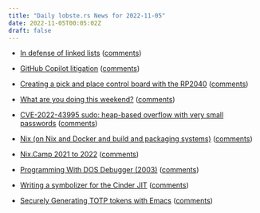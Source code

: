 ```yaml
---
title: "Daily lobste.rs News for 2022-11-05"
date: 2022-11-05T00:05:02Z
draft: false
---
```






- [In defense of linked lists](http://antirez.com/news/138)
  ([comments](https://lobste.rs/s/kbwb4d/defense_linked_lists))



- [GitHub Copilot litigation](https://githubcopilotlitigation.com)
  ([comments](https://lobste.rs/s/ukgknn/github_copilot_litigation))



- [Creating a pick and place control board with the RP2040](https://blog.thea.codes/starfish-a-control-board-with-the-rp2040)
  ([comments](https://lobste.rs/s/koiyhg/creating_pick_place_control_board_with))



- [What are you doing this weekend?]()
  ([comments](https://lobste.rs/s/lqgkwt/what_are_you_doing_this_weekend))



- [CVE-2022-43995 sudo: heap-based overflow with very small passwords](https://bugzilla.redhat.com/show_bug.cgi?id=2139911)
  ([comments](https://lobste.rs/s/fh4hku/cve_2022_43995_sudo_heap_based_overflow))



- [Nix (on Nix and Docker and build and packaging systems)](https://whynowtech.substack.com/p/nix)
  ([comments](https://lobste.rs/s/jfjoig/nix_on_nix_docker_build_packaging_systems))



- [Nix.Camp 2021 to 2022](https://nix.how/blog/nixcamp-2021-to-2022)
  ([comments](https://lobste.rs/s/hp2zm0/nix_camp_2021_2022))



- [Programming With DOS Debugger (2003)](https://susam.net/blog/programming-with-dos-debugger.html)
  ([comments](https://lobste.rs/s/qka8b2/programming_with_dos_debugger_2003))



- [Writing a symbolizer for the Cinder JIT](https://bernsteinbear.com/blog/cinder-jit-symbolizer/)
  ([comments](https://lobste.rs/s/snorgb/writing_symbolizer_for_cinder_jit))



- [Securely Generating TOTP tokens with Emacs](https://www.masteringemacs.org/article/securely-generating-totp-tokens-emacs)
  ([comments](https://lobste.rs/s/18dtmj/securely_generating_totp_tokens_with))


